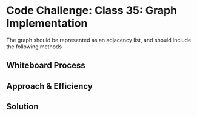 # Code Challenge: Class 35: Graph Implementation
<!-- Description of the challenge -->
The graph should be represented as an adjacency list, and should include the following methods

## Whiteboard Process
<!-- Embedded whiteboard image -->

## Approach & Efficiency
<!-- What approach did you take? Why? What is the Big O space/time for this approach? -->

## Solution
<!-- Show how to run your code, and examples of it in action -->
